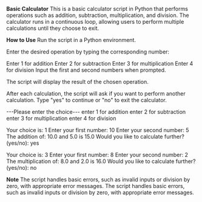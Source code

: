 **Basic Calculator**
This is a basic calculator script in Python that performs operations such as addition, subtraction, multiplication, and division. The calculator runs in a continuous loop, allowing users to perform multiple calculations until they choose to exit.

**How to Use**
Run the script in a Python environment.

Enter the desired operation by typing the corresponding number:

Enter 1 for addition
Enter 2 for subtraction
Enter 3 for multiplication
Enter 4 for division
Input the first and second numbers when prompted.

The script will display the result of the chosen operation.

After each calculation, the script will ask if you want to perform another calculation. Type "yes" to continue or "no" to exit the calculator.


---Please enter the choice---
enter 1 for addition
enter 2 for subtraction
enter 3 for multiplication
enter 4 for division

Your choice is: 1
Enter your first number: 10
Enter your second number: 5
The addition of: 10.0 and 5.0 is 15.0
Would you like to calculate further? (yes/no): yes

Your choice is: 3
Enter your first number: 8
Enter your second number: 2
The multiplication of: 8.0 and 2.0 is 16.0
Would you like to calculate further? (yes/no): no


**Note**
The script handles basic errors, such as invalid inputs or division by zero, with appropriate error messages.
The script handles basic errors, such as invalid inputs or division by zero, with appropriate error messages.
